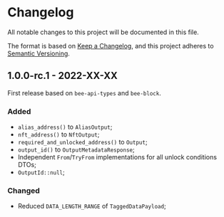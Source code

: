 # Changelog

All notable changes to this project will be documented in this file.

The format is based on [Keep a Changelog](https://keepachangelog.com/en/1.0.0/),
and this project adheres to [Semantic Versioning](https://semver.org/spec/v2.0.0.html).

<!-- ## Unreleased - YYYY-MM-DD

### Added

### Changed

### Deprecated

### Removed

### Fixed

### Security -->

## 1.0.0-rc.1 - 2022-XX-XX

First release based on `bee-api-types` and `bee-block`.

### Added

- `alias_address()` to `AliasOutput`;
- `nft_address()` to `NftOutput`;
- `required_and_unlocked_address()` to `Output`;
- `output_id()` to `OutputMetadataResponse`;
- Independent `From`/`TryFrom` implementations for all unlock conditions DTOs;
- `OutputId::null`;

### Changed

- Reduced `DATA_LENGTH_RANGE` of `TaggedDataPayload`;

<!-- We include the past changelogs of `bee-api-types` and `bee-block` for reference as they have been merged into the client repository as a new crate.

# bee-api-types

## 1.0.1 - 2022-09-28

### Changed

- Updated dependencies;

## 1.0.0 - 2022-09-27

### Changed

- Updated dependencies;
- Make `{LatestMilestoneResponse, ConfirmedMilestoneResponse}::{timestamp, milestone_id}` optional;

## 1.0.0-beta.7 - 2022-08-30

### Changed

- `ProtocolResponse::min_pow_score` from `f64` to `u32`;

## 1.0.0-beta.6 - 2022-08-30

### Changed

- Updated dependencies;

## 1.0.0-beta.5 - 2022-08-15

### Changed

- Updated dependencies;
- Added the `"axum"` feature to gate the `axum` dependency, `IntoResponse` impls;

## 1.0.0-beta.4 - 2022-07-26

### Changed

- Bump `bee-block` to `v1.0.0-beta.4`;

## 1.0.0-beta.3 - 2022-07-25

### Changed

- Renamed:
    - `bech32HRP` to `bech32Hrp`;
    - `minPoWScore` to `minPowScore`;

## 1.0.0-beta.2 - 2022-07-21

### Changed

- Bump `bee-block` dependency;

## 1.0.0-beta.1 - 2022-07-20

First beta release.

# bee-block

## 1.0.1 - 2022-09-28

### Added

- `#[serde(rename_all = "camelCase")]` to `ProtocolParameters` and `RentStructure`;
- `From` derivation on DTO enums;

### Changed

- `pub` expose `ReceiptMilestoneOptionDto` and `RegularTransactionEssenceDto`;

## 1.0.0 - 2022-09-27

### Added

- `helper` module with a `network_name_to_id` function;
- `Error::NetworkIdMismatch`;
- `ProtocolParameters::network_id` method;
- `BlockBuilder::with_protocol_version`;
- `Output::verify_storage_deposit` new parameter `token_supply: u64`;

### Changed

- Updated dependencies;
- `block` module is now public;
- `Packable::UnpackVisitor` from `()` to `ProtocolParameters` for a lot of types;
- `ProtocolParameters::version` renamed to `ProtocolParameters::protocol_version`;
- Some DTO `TryFrom` have been changed to functions as they needed another parameters;
- `Output`s amount is now simply an `u64`;
- `OutputBuilder`s `finish` now takes a `token_supply: u64` parameter; 
- Adapt the `rand` module to all these changes;
- All DTO conversion free functions have been made type methods;
- `DEFAULT_BYTE_COST` from 500 to 100;
- Implement `Default` for `ProtocolParameters` and `RentStructure`;
- Return `U256` instead of `&U256` for `NativeToken` amounts;

### Removed

- `constant` module;
- `OutputAmount`, `StorageDepositAmount`, `TreasuryOutputAmount` and `MigratedFundsAmount`;
- `target_score` parameters from `BlockBuilder::with_nonce_provider`;

## 1.0.0-beta.7 - 2022-08-30

### Changed

- Updated dependencies (including `packable`);
- Restrict constraint to unlock an Alias address to Alias state transitions;
- Use new packable version with `Packable::UnpackVisitor`;

## 1.0.0-beta.6 - 2022-08-11

### Added

- `NativeTokensBuilder::finish_vec`;

### Changed

- Updated dependencies;

## 1.0.0-beta.5 - 2022-07-27

### Fixed

- `rand` feature;

## 1.0.0-beta.4 - 2022-07-26

### Changed

- Bump `inx` to `v1.0.0-beta.3`;

## 1.0.0-beta.3 - 2022-07-21

### Added

- Added conversions for `inx` types;
- `ProtocolParameters::new` and getters;

## 1.0.0-beta.2 - 2022-07-20

### Added

- `ProtocolParameters` type;

### Changed

- Add "No Native Tokens" rule for storage deposit returns;
- Rename `ByteCost*` to `Rent*`;
- Moved random generation of types from `bee-test` to `rand` module within crate;

### Fixed

- Add expiration check for input storage deposit returns selection;

## 1.0.0-beta.1 - 2022-07-19

Initial implementation of the `Block` related TIPs. -->
